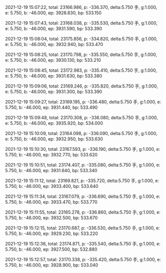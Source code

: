 2021-12-19 15:07:22, total: 23166.986, p: -336.370, delta:5.750 手, g:1.000, e: 5.750, b: -46.000, ep: 3928.830, bp: 533.150

2021-12-19 15:07:43, total: 23168.038, p: -335.530, delta:5.750 手, g:1.000, e: 5.750, b: -46.000, ep: 3931.590, bp: 533.390

2021-12-19 15:08:04, total: 23175.856, p: -334.820, delta:5.750 手, g:1.000, e: 5.750, b: -46.000, ep: 3932.940, bp: 533.470

2021-12-19 15:08:25, total: 23170.798, p: -335.550, delta:5.750 手, g:1.000, e: 5.750, b: -46.000, ep: 3930.130, bp: 533.210

2021-12-19 15:08:45, total: 23172.983, p: -335.410, delta:5.750 手, g:1.000, e: 5.750, b: -46.000, ep: 3931.630, bp: 533.380

2021-12-19 15:09:06, total: 23169.246, p: -335.820, delta:5.750 手, g:1.000, e: 5.750, b: -46.000, ep: 3931.300, bp: 533.390

2021-12-19 15:09:27, total: 23169.195, p: -336.480, delta:5.750 手, g:1.000, e: 5.750, b: -46.000, ep: 3931.440, bp: 533.490

2021-12-19 15:09:48, total: 23170.308, p: -336.080, delta:5.750 手, g:1.000, e: 5.750, b: -46.000, ep: 3935.920, bp: 534.000

2021-12-19 15:10:09, total: 23164.098, p: -336.090, delta:5.750 手, g:1.000, e: 5.750, b: -46.000, ep: 3932.950, bp: 533.630

2021-12-19 15:10:30, total: 23167.593, p: -336.190, delta:5.750 手, g:1.000, e: 5.750, b: -46.000, ep: 3932.770, bp: 533.620

2021-12-19 15:10:51, total: 23174.407, p: -335.080, delta:5.750 手, g:1.000, e: 5.750, b: -46.000, ep: 3931.640, bp: 533.340

2021-12-19 15:11:12, total: 23169.821, p: -335.720, delta:5.750 手, g:1.000, e: 5.750, b: -46.000, ep: 3933.400, bp: 533.640

2021-12-19 15:11:34, total: 23167.079, p: -336.690, delta:5.750 手, g:1.000, e: 5.750, b: -46.000, ep: 3933.470, bp: 533.770

2021-12-19 15:11:55, total: 23165.278, p: -336.860, delta:5.750 手, g:1.000, e: 5.750, b: -46.000, ep: 3932.500, bp: 533.670

2021-12-19 15:12:15, total: 23170.687, p: -336.530, delta:5.750 手, g:1.000, e: 5.750, b: -46.000, ep: 3929.230, bp: 533.220

2021-12-19 15:12:36, total: 23174.871, p: -335.540, delta:5.750 手, g:1.000, e: 5.750, b: -46.000, ep: 3927.500, bp: 532.880

2021-12-19 15:12:57, total: 23170.338, p: -335.420, delta:5.750 手, g:1.000, e: 5.750, b: -46.000, ep: 3928.900, bp: 533.040